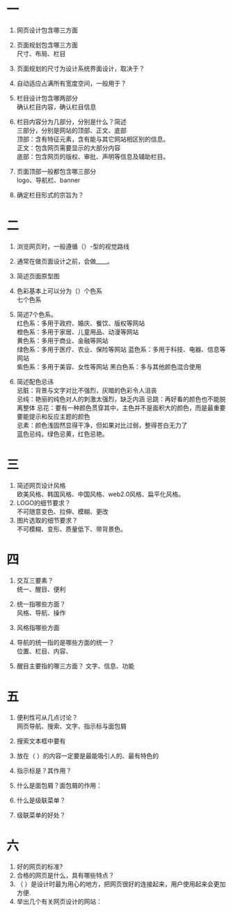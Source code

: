 # 一
1. 网页设计包含哪三方面  
2. 页面规划包含哪三方面  
尺寸、布局、栏目
3. 页面规划的尺寸为设计系统界面设计，取决于？
    
4. 自动适应占满所有宽度空间，一般用于？
5. 栏目设计包含哪两部分  
确认栏目内容，确认栏目信息
6. 栏目内容分为几部分，分别是什么？简述  
三部分，分别是网站的顶部、正文、底部  
顶部：含有特征元素，含有能与其它网站相区别的信息。  
正文：包含网页需要显示的大部分内容  
底部：包含网页的版权、审批、声明等信息及辅助栏目。
7. 页面顶部一般都包含哪三部分  
logo、导航栏、banner
8. 确定栏目形式的宗旨为？  


# 二
1. 浏览网页时，一般遵循（）-型的视觉路线  

2. 通常在做页面设计之前，会做____。  

3. 简述页面原型图
4. 色彩基本上可以分为（）个色系  
七个色系
5. 简述7个色系。  
红色系：多用于政府、婚庆、餐饮、版权等网站  
橙色系：多用于家居、儿童用品、动漫等网站  
黄色系：多用于商业、金融等网站  
绿色系：多用于医疗、农业、保险等网站
蓝色系：多用于科技、电器、信息等网站  
紫色系：多用于美容、女性等网站
黑白色系：多与其他颜色混合使用
6. 简述配色忌讳  
忌脏：背景与文字对比不强烈，灰暗的色彩令人沮丧  
忌纯：艳丽的纯色对人的刺激太强烈，缺乏内涵
忌跳：再好看的颜色也不能脱离整体
忌花：要有一种颜色贯穿其中，主色并不是面积大的颜色，而是最重要要能提示和反应主题的颜色  
忌素：颜色浅固然显得干净，但如果对比过弱，整得苍白无力了  
蓝色忌纯，绿色忌黄，红色忌艳。

# 三 
1. 简述网页设计风格  
欧美风格、韩国风格、中国风格、web2.0风格、扁平化风格。
2. LOGO的细节要求？  
不可随意变色、拉伸、模糊、更改
3. 图片选取的细节要求？  
不可模糊、变形、质量低下、带背景色。

# 四
1. 交互三要素？  
统一、醒目、便利
2. 统一指哪些方面？  
风格、导航、操作
3. 风格指哪些方面  

4. 导航的统一指的是哪些方面的统一？  
位置、栏目、内容、
5. 醒目主要指的哪三方面？
文字、信息、功能

# 五
1. 便利性可从几点讨论？  
网页导航、搜索、文字、指示标与面包屑
2. 搜索文本框中要有  

3. 放在（ ）的内容一定要是最能吸引人的、最有特色的
4. 指示标是？其作用？
5. 什么是面包屑？面包屑的作用：
6. 什么是级联菜单？
7. 级联菜单的好处？

# 六
1. 好的网页的标准?
2. 合格的网页是什么，具有哪些特点？
3. （ ）是设计时最为用心的地方，把网页很好的连接起来，用户使用起来会更加方便.
5. 举出几个有关网页设计的网站：

